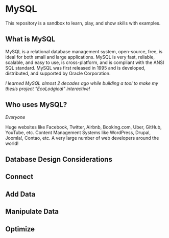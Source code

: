 # MySQL

This repository is a sandbox to learn, play, and show skills with examples.

## What is MySQL

MySQL is a relational database management system, open-source, free, is ideal for both small and large applications.
MySQL is very fast, reliable, scalable, and easy to use, is cross-platform, and is compliant with the ANSI SQL standard.
MySQL was first released in 1995 and is developed, distributed, and supported by Oracle Corporation.

*I learned MySQL almost 2 decades ago while building a tool to make my thesis project "EcoLodgical" interactive!*

## Who uses MySQL?

*Everyone*

Huge websites like Facebook, Twitter, Airbnb, Booking.com, Uber, GitHub, YouTube, etc.
Content Management Systems like WordPress, Drupal, Joomla!, Contao, etc.
A very large number of web developers around the world!

## Database Design Considerations

## Connect

## Add Data

## Manipulate Data

## Optimize
